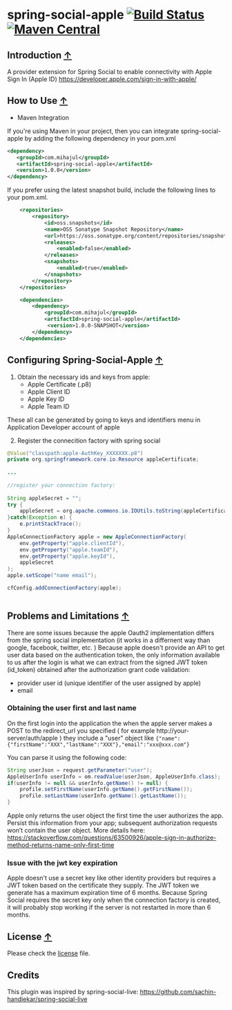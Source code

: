 # spring-social-apple [![Build Status](https://travis-ci.org/mihajul/spring-social-apple.svg)](https://travis-ci.org/mihajul/spring-social-apple) [![Maven Central](https://img.shields.io/maven-central/v/com.mihajul/spring-social-apple.svg)](https://img.shields.io/maven-central/v/com.mihajul/spring-social-apple.svg) 

## <a name="introduction">Introduction</a> [&#8593;](#toc)

A provider extension for Spring Social to enable connectivity with Apple Sign In (Apple ID) https://developer.apple.com/sign-in-with-apple/

## <a name="how-to-use">How to Use</a> [&#8593;](#toc)

* Maven Integration

If you're using Maven in your project, then you can integrate spring-social-apple by adding the following dependency in your pom.xml
	
```xml
<dependency>
   <groupId>com.mihajul</groupId>
   <artifactId>spring-social-apple</artifactId>
   <version>1.0.0</version>
</dependency>
```

If you prefer using the latest snapshot build, include the following lines to your pom.xml.
	
```xml
    <repositories>
        <repository>
            <id>oss.snapshots</id>
            <name>OSS Sonatype Snapshot Repository</name>
            <url>https://oss.sonatype.org/content/repositories/snapshots/</url>
            <releases>
                <enabled>false</enabled>
            </releases>
            <snapshots>
                <enabled>true</enabled>
            </snapshots>
        </repository>
    </repositories>

    <dependencies>
        <dependency>
            <groupId>com.mihajul</groupId>
            <artifactId>spring-social-apple</artifactId>
             <version>1.0.0-SNAPSHOT</version>
        </dependency>
    </dependencies>
```


## <a name="configuring">Configuring Spring-Social-Apple</a> [&#8593;](#toc)

1. Obtain the necessary ids and keys from apple:
	- Apple Certificate (.p8)
	- Apple Client ID
	- Apple Key ID
	- Apple Team ID
		
These all can be generated by going to keys and identifiers menu in Application Developer account of apple


2. Register the connecition factory with spring social
```java
@Value("classpath:apple-AuthKey_XXXXXXX.p8")
private org.springframework.core.io.Resource appleCertificate;
	
...
	
//register your connection factory:
	
String appleSecret = "";
try {
	appleSecret = org.apache.commons.io.IOUtils.toString(appleCertificate.getInputStream(), StandardCharsets.UTF_8.name());
}catch(Exception e) {
	e.printStackTrace();
}
AppleConnectionFactory apple = new AppleConnectionFactory(
	env.getProperty("apple.clientId"),
	env.getProperty("apple.teamId"),
	env.getProperty("apple.keyId"),
	appleSecret
);
apple.setScope("name email");

cfConfig.addConnectionFactory(apple);
	
```


## <a name="limitations">Problems and Limitations</a> [&#8593;](#toc)
There are some issues because the apple Oauth2 implementation differs from the spring social implementation (it works in a differnent way than google, facebook, twitter, etc. )
Because apple doesn't provide an API to get user data based on the authentication token, the only information available to us after the login is what we can extract from the signed JWT token (id_token) obtained after the authorization grant code validation:
- provider user id (unique identifier of the user assigned by apple)
- email

### Obtaining the user first and last name

On the first login into the application the when the apple server makes a POST to the redirect_url you specified ( for example http://your-server/auth/apple ) they include a "user" object 
like ```{"name":{"firstName":"XXX","lastName":"XXX"},"email":"xxx@xxx.com"}```

You can parse it using the following code:

```java
String userJson = request.getParameter("user");
AppleUserInfo userInfo = om.readValue(userJson, AppleUserInfo.class);
if(userInfo != null && userInfo.getName() != null) {
	profile.setFirstName(userInfo.getName().getFirstName());
	profile.setLastName(userInfo.getName().getLastName());
}
```

Apple only returns the user object the first time the user authorizes the app. Persist this information from your app; subsequent authorization requests won’t contain the user object.
More details here: https://stackoverflow.com/questions/63500926/apple-sign-in-authorize-method-returns-name-only-first-time

### Issue with the jwt key expiration

Apple doesn't use a secret key like other identity providers but requires a JWT token based on the certificate they supply.
The JWT token we generate has a maximum expiration time of 6 months.
Because Spring Social requires the secret key only when the connection factory is created, it will probably stop working if the server is not restarted in more than 6 months.

## <a name="license">License</a> [&#8593;](#toc)

Please check the [license](https://github.com/mihajul/spring-social-apple/blob/master/LICENSE) file.

## <a name="credits">Credits</a>

This plugin was inspired by spring-social-live: https://github.com/sachin-handiekar/spring-social-live
